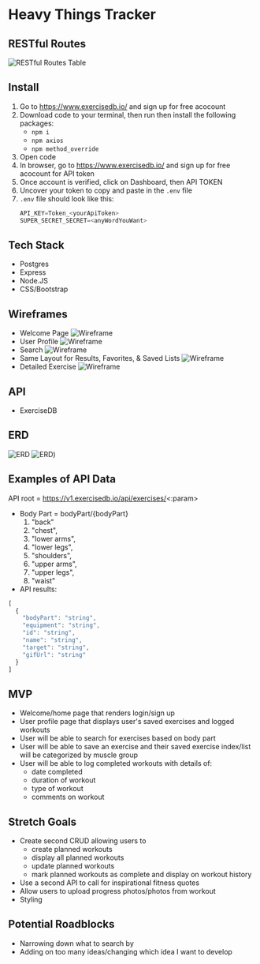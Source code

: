 # Heavy Things Tracker

## RESTful Routes
![RESTful Routes Table](./pitch-images/RESTfulRoutes.png)

## Install
1. Go to https://www.exercisedb.io/ and sign up for free acocount
2. Download code to your terminal, then run then install the following packages: 
     * `npm i`
     * `npm axios`
     * `npm method_override`
3. Open code
4. In browser, go to https://www.exercisedb.io/ and sign up for free acocount for API token
5. Once account is verified, click on Dashboard, then API TOKEN
6. Uncover your token to copy and paste in the `.env` file
7. `.env` file should look like this:
     ```js
     API_KEY=Token_<yourApiToken>
     SUPER_SECRET_SECRET=<anyWordYouWant>
     ```

## Tech Stack
* Postgres
* Express
* Node.JS
* CSS/Bootstrap

## Wireframes
* Welcome Page
![Wireframe](./pitch-images/welcome-page.png)
* User Profile
![Wireframe](./pitch-images/user-profile.png)
* Search
![Wireframe](./pitch-images/search.png)
* Same Layout for Results, Favorites, & Saved Lists
![Wireframe](./pitch-images/list-page.png)
* Detailed Exercise
![Wireframe](./pitch-images/detailed-exercise.png)

## API
* ExerciseDB

## ERD
![ERD](./pitch-images/erd.png)
![ERD](./pitch-images/erd.png))

## Examples of API Data
API root = https://v1.exercisedb.io/api/exercises/<:param>
* Body Part = bodyPart/{bodyPart}
     1. "back"
     2. "chest",
     3. "lower arms",
     4. "lower legs",
     5. "shoulders",
     6. "upper arms",
     7. "upper legs",
     8. "waist"
* API results:
```js
[
  {
    "bodyPart": "string",
    "equipment": "string",
    "id": "string",
    "name": "string",
    "target": "string",
    "gifUrl": "string"
  }
]
```

## MVP
* Welcome/home page that renders login/sign up
* User profile page that displays user's saved exercises and logged workouts
* User will be able to search for exercises based on body part
* User will be able to save an exercise and their saved exercise index/list will be categorized by muscle group
* User will be able to log completed workouts with details of:
     * date completed
     * duration of workout
     * type of workout
     * comments on workout

## Stretch Goals
* Create second CRUD allowing users to
     * create planned workouts
     * display all planned workouts
     * update planned workouts
     * mark planned workouts as complete and display on workout history
* Use a second API to call for inspirational fitness quotes
* Allow users to upload progress photos/photos from workout
* Styling

## Potential Roadblocks
* Narrowing down what to search by
* Adding on too many ideas/changing which idea I want to develop